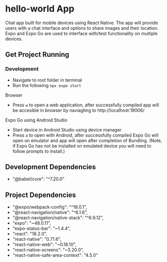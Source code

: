 # hello-world App

Chat app built for mobile devices using React Native. The app will provide users with a chat interface and options to share images and their location. Expo and Expo Go are used to interface with/test functionality on multiple devices.

## Get Project Running

### Development

- Navigate to root folder in terminal
- Run the following `npx expo start`

Browser

- Press `w` to open a web application, after successfully compiled app will be accesible in browser by naviagting to http://localhost:19006/

Expo Go using Android Studio

- Start device in Android Studio using device manager
- Press `a` to open with Android, after successfully compiled Expo Go will open on emulator and app will open after completion of Bundling. (Note, if Expo Go has not be installed on emulated device you will need to follow prompts to install.)

## Development Dependencies

- "@babel/core": "^7.20.0"

## Project Dependencies

- "@expo/webpack-config": "^18.0.1",
- "@react-navigation/native": "^6.1.6",
- "@react-navigation/native-stack": "^6.9.12",
- "expo": "~48.0.11",
- "expo-status-bar": "~1.4.4",
- "react": "18.2.0",
- "react-native": "0.71.6",
- "react-native-web": "~0.18.10",
- "react-native-screens": "~3.20.0",
- "react-native-safe-area-context": "4.5.0"
